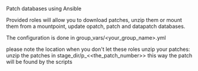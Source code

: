 Patch databases using Ansible

Provided roles will allow you to download patches, unzip them or mount them from a mountpoint,
update opatch, patch and datapatch databases. 

The configuration is done in group_vars/<your_group_name>.yml

please note the location when you don't let these roles unzip your patches:
unzip the patches in stage_dir/p_<<the_patch_number>>
this way the patch will be found by the scripts

